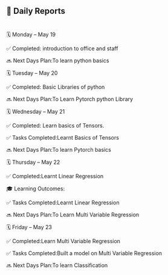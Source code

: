 ## 📝 Daily Reports
# <Budati Akhil> 

🗓 Monday – May 19

 
✅ Completed: introduction to office and staff

🔜 Next Days Plan:To learn python basics



🗓 Tuesday – May 20


✅ Completed: Basic Libraries of python

🔜 Next Days Plan:To Learn Pytorch python Library



🗓 Wednesday – May 21


✅ Completed: Learn basics of Tensors.

✅ Tasks Completed:Learnt Basics of Tensors

🔜 Next Days Plan:To learn Pytorch basics

🗓 Thursday – May 22


✅ Completed:Learnt Linear Regression

🎓 Learning Outcomes:

✅ Tasks Completed:Learnt Linear Regression

🔜 Next Days Plan:To Learn Multi Variable Regression



🗓 Friday – May 23


✅ Completed:Learn Multi Variable Regression

✅ Tasks Completed:Built a model on Multi Variable Regression

🔜 Next Days Plan:To learn Classification

